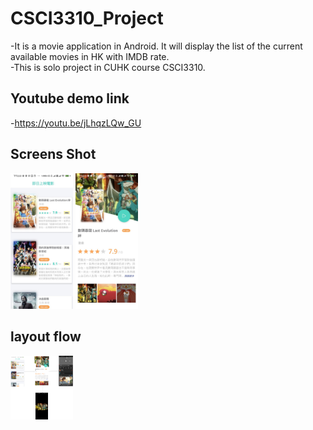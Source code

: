 # CSCI3310_Project
-It is a movie application in Android. It will display the list of the current available movies in HK with IMDB rate.  
-This is solo project in CUHK course CSCI3310.

## Youtube demo link
-https://youtu.be/jLhqzLQw_GU

## Screens Shot
<p float="left">
 <img src="https://github.com/samuelcwfovo/Android_Project_Movie/blob/main/img/layout0.jpg" alt="main" width="100"/>
 <img src="https://github.com/samuelcwfovo/Android_Project_Movie/blob/main/img/layout1.jpg" alt="detail" width="100"/>
</p>

## layout flow
 <img src="https://github.com/samuelcwfovo/Android_Project_Movie/blob/main/img/layout2.jpg" alt="mobile" width="100"/>
